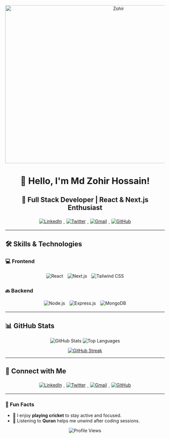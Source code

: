 <div align="center">
  <a>
    <img src="https://i.ibb.co/N6MDk18q/Zohir.jpg" alt="Zohir" border="0" height="500px" width="700px" />
  </a>
</div>

<h1 align="center">👋 Hello, I'm Md Zohir Hossain!</h1>
<h2 align="center">🚀 Full Stack Developer | React & Next.js Enthusiast</h2>

<p align="center">
  <a href="https://www.linkedin.com/in/md-zohir-hossain-018b641b2/">
    <img src="https://img.shields.io/badge/LinkedIn-0A66C2?style=for-the-badge&logo=linkedin&logoColor=white" alt="LinkedIn" style="padding: 5px; border-radius: 8px;">
  </a>
  <a href="https://x.com/500JahirRaihan">
    <img src="https://img.shields.io/badge/Twitter-1DA1F2?style=for-the-badge&logo=twitter&logoColor=white" alt="Twitter" style="padding: 5px; border-radius: 8px;">
  </a>
  <a href="mailto:mdzohirhossain500@gmail.com">
    <img src="https://img.shields.io/badge/Gmail-EA4335?style=for-the-badge&logo=gmail&logoColor=white" alt="Gmail" style="padding: 5px; border-radius: 8px;">
  </a>
  <a href="https://github.com/zohir26">
    <img src="https://img.shields.io/badge/GitHub-181717?style=for-the-badge&logo=github&logoColor=white" alt="GitHub" style="padding: 5px; border-radius: 8px;">
  </a>
</p>

---

## 🛠 Skills & Technologies

### 💻 Frontend
<p align="center">
  <img src="https://img.shields.io/badge/-React-61DAFB?style=for-the-badge&logo=react&logoColor=black" alt="React" style="padding: 5px; border-radius: 8px;">
  <img src="https://img.shields.io/badge/-Next.js-000000?style=for-the-badge&logo=next.js&logoColor=white" alt="Next.js" style="padding: 5px; border-radius: 8px;">
  <img src="https://img.shields.io/badge/-Tailwind%20CSS-06B6D4?style=for-the-badge&logo=tailwind-css&logoColor=white" alt="Tailwind CSS" style="padding: 5px; border-radius: 8px;">
</p>

### 🔙 Backend
<p align="center">
  <img src="https://img.shields.io/badge/-Node.js-339933?style=for-the-badge&logo=node.js&logoColor=white" alt="Node.js" style="padding: 5px; border-radius: 8px;">
  <img src="https://img.shields.io/badge/-Express.js-000000?style=for-the-badge&logo=express&logoColor=white" alt="Express.js" style="padding: 5px; border-radius: 8px;">
  <img src="https://img.shields.io/badge/-MongoDB-47A248?style=for-the-badge&logo=mongodb&logoColor=white" alt="MongoDB" style="padding: 5px; border-radius: 8px;">
</p>

---

## 📊 GitHub Stats
<p align="center">
  <img src="https://github-readme-stats.vercel.app/api?username=zohir26&show_icons=true&theme=dark" alt="GitHub Stats">
  <img src="https://github-readme-stats.vercel.app/api/top-langs/?username=zohir26&layout=compact&theme=dark" alt="Top Languages">
</p>
<p align="center">
  <a href="https://git.io/streak-stats">
    <img src="https://nirzak-streak-stats.vercel.app/?user=zohir26&theme=dark&hide_border=true" alt="GitHub Streak">
  </a>
</p>



---

## 🔗 Connect with Me
<p align="center">
  <a href="https://www.linkedin.com/in/md-zohir-hossain-018b641b2/">
    <img src="https://img.shields.io/badge/LinkedIn-0A66C2?style=for-the-badge&logo=linkedin&logoColor=white" alt="LinkedIn" style="padding: 5px; border-radius: 8px;">
  </a>
  <a href="https://x.com/500JahirRaihan">
    <img src="https://img.shields.io/badge/Twitter-1DA1F2?style=for-the-badge&logo=twitter&logoColor=white" alt="Twitter" style="padding: 5px; border-radius: 8px;">
  </a>
  <a href="mailto:mdzohirhossain500@gmail.com">
    <img src="https://img.shields.io/badge/Gmail-EA4335?style=for-the-badge&logo=gmail&logoColor=white" alt="Gmail" style="padding: 5px; border-radius: 8px;">
  </a>
  <a href="https://github.com/zohir26">
    <img src="https://img.shields.io/badge/GitHub-181717?style=for-the-badge&logo=github&logoColor=white" alt="GitHub" style="padding: 5px; border-radius: 8px;">
  </a>
</p>

---

### 🎉 Fun Facts

- 🏃 I enjoy **playing cricket** to stay active and focused.
- 🎸 Listening to **Quran** helps me unwind after coding sessions.

<p align="center">
  <img src="https://komarev.com/ghpvc/?username=zohir26&style=flat-square&color=blue" alt="Profile Views">
</p>
